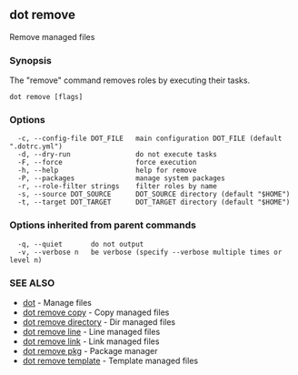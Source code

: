 ## dot remove

Remove managed files

### Synopsis

The "remove" command removes roles by executing their tasks.

```
dot remove [flags]
```

### Options

```
  -c, --config-file DOT_FILE   main configuration DOT_FILE (default ".dotrc.yml")
  -d, --dry-run                do not execute tasks
  -F, --force                  force execution
  -h, --help                   help for remove
  -P, --packages               manage system packages
  -r, --role-filter strings    filter roles by name
  -s, --source DOT_SOURCE      DOT_SOURCE directory (default "$HOME")
  -t, --target DOT_TARGET      DOT_TARGET directory (default "$HOME")
```

### Options inherited from parent commands

```
  -q, --quiet       do not output
  -v, --verbose n   be verbose (specify --verbose multiple times or level n)
```

### SEE ALSO

* [dot](dot.md)	 - Manage files
* [dot remove copy](dot_remove_copy.md)	 - Copy managed files
* [dot remove directory](dot_remove_directory.md)	 - Dir managed files
* [dot remove line](dot_remove_line.md)	 - Line managed files
* [dot remove link](dot_remove_link.md)	 - Link managed files
* [dot remove pkg](dot_remove_pkg.md)	 - Package manager
* [dot remove template](dot_remove_template.md)	 - Template managed files

